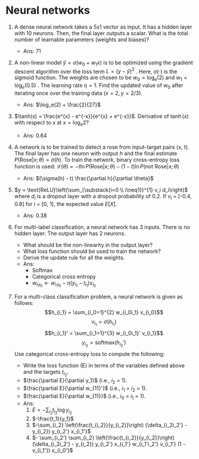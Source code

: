 # Neural networks

1. A dense neural network takes a 5x1 vector as input. It has a hidden layer with 10 neurons. Then, the final layer outputs a scalar. What is the total number of learnable parameters (weights and biases)?
   - Ans: 71

2. A non-linear model $\hat{y} = \sigma(w_0 + w_1x)$
 is to be optimized using the gradient descent algorithm over the loss term $\mathit{L} = (y - \hat{y})^2$
. Here, $\sigma(\cdot)$
 is the sigmoid function. The weights are chosen to be $w_0 = \log_e(2)$ and $w_1 = \log_e(0.5)$ . The learning rate $\eta = 1$. Find the updated value of $w_0$ after iterating once over the training data $(x = 2, y = 2/3)$.
   - Ans: $\log_e(2) + \frac{2}{27}$

3. $\tanh(x) = \frac{e^{x} - e^{-x}}{e^{x} + e^{-x}}$. Derivative of $\tanh(x)$ with respect to $x$ at $x = \log_e 2$?
   - Ans: 0.64

4. A network is to be trained to detect a rose from input-target pairs (x, t). The final layer has one neuron with output $h$ and the final estimate $P(\text{Rose} | x; \theta) = \sigma(h)$. To train the network, binary cross-entropy loss function is used:
   $\mathcal{L}(\theta) = -t \ln P(\text{Rose} | x; \theta) - (1 - t) \ln P(\text{not Rose} | x; \theta)$
   - Ans: $(\sigma(h) - t) \frac{\partial h}{\partial \theta}$

5. $y = \text{ReLU}\left(\sum_{\substack{i=0 \\ i\neq1}}^{1} v_i d_i\right)$
 where $d_i$ is a dropout layer with a dropout probability of 0.2. If $v_i$ = [-0.4, 0.8] for $i$ = [0, 1], the expected value $E\left[ X \right]$.
   - Ans: 0.38

6. For multi-label classification, a neural network has 3 inputs. There is no hidden layer. The output layer has 2 neurons.
   - What should be the non-linearity in the output layer?
   - What loss function should be used to train the network?
   - Derive the update rule for all the weights.
   - Ans:
     - Softmax
     - Categorical cross entropy
     - $w_{i_1i_0} \leftarrow w_{i_1i_0} - \eta(y_{i_1} - t_{i_1})x_{i_0}$

7. For a multi-class classification problem, a neural network is given as follows:
   $$h_{i_1} = \sum_{i_0=1}^{2} w_{i_0i_1} x_{i_0}$$
   $$v_{i_1} = \sigma(h_{i_1})$$
   $$h_{i_1}' = \sum_{i_1=1}^{3} w_{i_0i_1}' v_{i_1}$$
   $$y_{i_2} = \text{softmax}(h_{i_2}') $$
   Use categorical cross-entropy loss to compute the following:
   - Write the loss function \(E\) in terms of the variables defined above and the targets $t_{i_2}$.
   - $\frac{\partial E}{\partial y_1}$ (i.e., $i_2$ = 1).
   - $\frac{\partial E}{\partial w_{11}'}$ (i.e., $i_1$ = $i_2$ = 1).
   - $\frac{\partial E}{\partial w_{11}}$ (i.e., $i_0$ = $i_1$ = 1).
   - Ans:
     1. $E = -\sum_{i_2} t_{i_2} \log y_{i_2}$
     2. $-\frac{t_1}{y_1}$
     3. $-\sum_{i_2} \left(\frac{t_{i_2}}{y_{i_2}}\right) (\delta_{i_2i_2'} - y_{i_2}) y_{i_2'} x_{i_1'}$
     4. $- \sum_{i_2'} \sum_{i_2} \left(\frac{t_{i_2}}{y_{i_2}}\right) (\delta_{i_2i_2'} - y_{i_2}) y_{i_2'} x_{i_1'} w_{i_1'i_2'} v_{i_1'} (1 - v_{i_1'}) x_{i_0'}$
